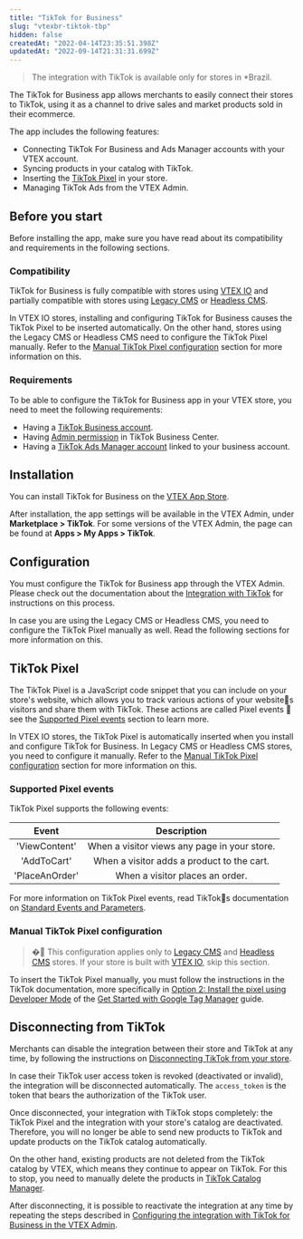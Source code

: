 ```yaml
---
title: "TikTok for Business"
slug: "vtexbr-tiktok-tbp"
hidden: false
createdAt: "2022-04-14T23:35:51.398Z"
updatedAt: "2022-09-14T21:31:31.699Z"
---
```


> The integration with TikTok is available only for stores in *Brazil.

The TikTok for Business app allows merchants to easily connect their stores to TikTok, using it as a channel to drive sales and market products sold in their ecommerce.

The app includes the following features:

* Connecting TikTok For Business and Ads Manager accounts with your VTEX account.
* Syncing products in your catalog with TikTok.
* Inserting the [TikTok Pixel](#tiktok-pixel) in your store.
* Managing TikTok Ads from the VTEX Admin.

## Before you start

Before installing the app, make sure you have read about its compatibility and requirements in the following sections.

### Compatibility

TikTok for Business is fully compatible with stores using [VTEX IO](https://help.vtex.com/en/tracks/cms--2YcpgIljVaLVQYMzxQbc3z/4yB9wSl79cArd68aRBnBZ2) and partially compatible with stores using [Legacy CMS](https://help.vtex.com/en/tracks/cms--2YcpgIljVaLVQYMzxQbc3z/1oN446gRGcR2s70RvBCAmj) or [Headless CMS](https://faststore.dev/tutorials/cms/0#vtex-headless-cms).

In VTEX IO stores, installing and configuring TikTok for Business causes the TikTok Pixel to be inserted automatically. On the other hand, stores using the Legacy CMS or Headless CMS need to configure the TikTok Pixel manually. Refer to the [Manual TikTok Pixel configuration](#manual-tiktok-pixel-configuration) section for more information on this.

### Requirements

To be able to configure the TikTok for Business app in your VTEX store, you need to meet the following requirements:

* Having a [TikTok Business account](https://ads.tiktok.com/help/article?aid=13288).
* Having [Admin permission](https://ads.tiktok.com/help/article?aid=238947046829056266&lang=en) in TikTok Business Center.
* Having a [TikTok Ads Manager account](https://ads.tiktok.com/help/article?aid=9678) linked to your business account.

## Installation

You can install TikTok for Business on the [VTEX App Store](https://apps.vtex.com/).

After installation, the app settings will be available in the VTEX Admin, under **Marketplace > TikTok**. For some versions of the VTEX Admin, the page can be found at **Apps > My Apps > TikTok**.

## Configuration

You must configure the TikTok for Business app through the VTEX Admin. Please check out the documentation about the [Integration with TikTok](https://help.vtex.com/en/tracks/tiktok-integration--1r0yJSO11nrer1YVu3WTFd/7Dwfwu1aHMp1aR1yvej5nv) for instructions on this process.

In case you are using the Legacy CMS or Headless CMS, you need to configure the TikTok Pixel manually as well. Read the following sections for more information on this.

## TikTok Pixel

The TikTok Pixel is a JavaScript code snippet that you can include on your store's website, which allows you to track various actions of your websites visitors and share them with TikTok. These actions are called Pixel events  see the [Supported Pixel events](#supported-pixel-events) section to learn more.

In VTEX IO stores, the TikTok Pixel is automatically inserted when you install and configure TikTok for Business. In Legacy CMS or Headless CMS stores, you need to configure it manually. Refer to the [Manual TikTok Pixel configuration](#manual-tiktok-pixel-configuration) section for more information on this.

### Supported Pixel events

TikTok Pixel supports the following events:

| **Event** | **Description** |
|:---:|:---:|
| 'ViewContent' | When a visitor views any page in your store. |
| 'AddToCart' | When a visitor adds a product to the cart. |
| 'PlaceAnOrder' | When a visitor places an order. |

For more information on TikTok Pixel events, read TikToks documentation on [Standard Events and Parameters](https://ads.tiktok.com/help/article?aid=10028&lang=en).

### Manual TikTok Pixel configuration

> � This configuration applies only to [Legacy CMS](https://help.vtex.com/en/tracks/cms--2YcpgIljVaLVQYMzxQbc3z/1oN446gRGcR2s70RvBCAmj) and [Headless CMS](https://faststore.dev/tutorials/cms/0#vtex-headless-cms) stores. If your store is built with [VTEX IO](https://help.vtex.com/en/tracks/cms--2YcpgIljVaLVQYMzxQbc3z/4yB9wSl79cArd68aRBnBZ2), skip this section.

To insert the TikTok Pixel manually, you must follow the instructions in the TikTok documentation, more specifically in [Option 2: Install the pixel using Developer Mode](https://ads.tiktok.com/help/article?aid=10000357#:~:text=to%20create%20events.%C2%A0-,Option%202%3A%20Install%20the%20pixel%20using%20Developer%20Mode%C2%A0,-Step%201%3A%20Install) of the [Get Started with Google Tag Manager](https://ads.tiktok.com/help/article?aid=10000357#:~:text=TikTok%20Pixel%20Partners.-,Get%20Started%20with%20Google%20Tag%20Manager,-There%20are%20two) guide.

## Disconnecting from TikTok

Merchants can disable the integration between their store and TikTok at any time, by following the instructions on [Disconnecting TikTok from your store](https://help.vtex.com/en/tracks/tiktok-integration--1r0yJSO11nrer1YVu3WTFd/24SfBYkRkKMaetgjLDKgaP#disconnecting-tiktok-from-your-store).

In case their TikTok user access token is revoked (deactivated or invalid), the integration will be disconnected automatically. The `access_token` is the token that bears the authorization of the TikTok user.

Once disconnected, your integration with TikTok stops completely: the TikTok Pixel and the integration with your store's catalog are deactivated. Therefore, you will no longer be able to send new products to TikTok and update products on the TikTok catalog automatically.

On the other hand, existing products are not deleted from the TikTok catalog by VTEX, which means they continue to appear on TikTok. For this to stop, you need to manually delete the products in [TikTok Catalog Manager](https://ads.tiktok.com/help/article?aid=10001005).

After disconnecting, it is possible to reactivate the integration at any time by repeating the steps described in [Configuring the integration with TikTok for Business in the VTEX Admin](https://help.vtex.com/en/tracks/tiktok-integration--1r0yJSO11nrer1YVu3WTFd/4AEUg7pEdX1beOaQhFf0wC).
